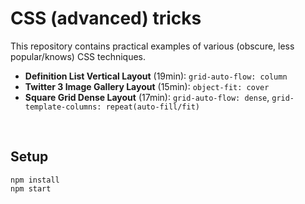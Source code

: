 # CSS (advanced) tricks

This repository contains practical examples of various (obscure, less popular/knows) CSS techniques.

- **Definition List Vertical Layout** (19min): `grid-auto-flow: column`
- **Twitter 3 Image Gallery Layout** (15min): `object-fit: cover`
- **Square Grid Dense Layout** (17min): `grid-auto-flow: dense`, `grid-template-columns: repeat(auto-fill/fit)`

<br />

## Setup

```
npm install
npm start
```
